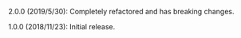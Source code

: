 2.0.0 (2019/5/30): Completely refactored and has breaking changes.

1.0.0 (2018/11/23): Initial release.